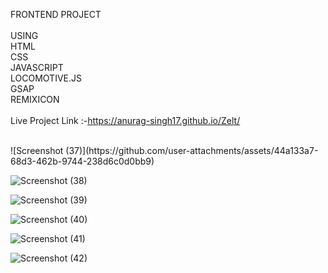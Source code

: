 FRONTEND PROJECT<br>
<br>
USING<br>
HTML<br>
CSS <br>
JAVASCRIPT<br>
LOCOMOTIVE.JS<br>
GSAP<br>
REMIXICON<br>
<br>
Live Project Link :-https://anurag-singh17.github.io/Zelt/ <br>

<br>
![Screenshot (37)](https://github.com/user-attachments/assets/44a133a7-68d3-462b-9744-238d6c0d0bb9)

![Screenshot (38)](https://github.com/user-attachments/assets/c1117463-a1d1-4a38-888c-e0cdf95b047b)

![Screenshot (39)](https://github.com/user-attachments/assets/b2d45456-4f91-4f88-908f-8a0dfb973e2b)

![Screenshot (40)](https://github.com/user-attachments/assets/bad63293-795a-44db-9f3e-4c154e8298c6)

![Screenshot (41)](https://github.com/user-attachments/assets/c642a6bc-e49d-4388-80ff-1f8523cfe828)

![Screenshot (42)](https://github.com/user-attachments/assets/b77892d1-0d4f-4b8b-8737-8a52717892b1)
